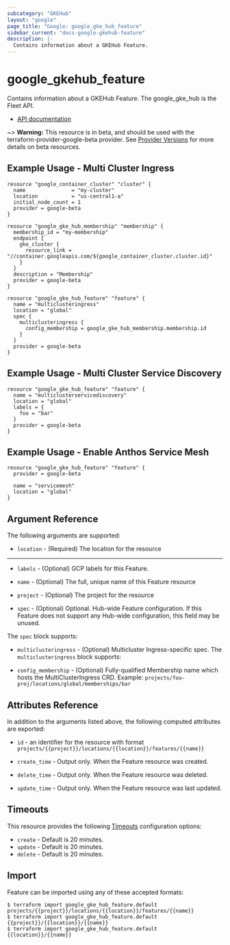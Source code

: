 ```yaml
---
subcategory: "GKEHub"
layout: "google"
page_title: "Google: google_gke_hub_feature"
sidebar_current: "docs-google-gkehub-feature"
description: |-
  Contains information about a GKEHub Feature.
---
```


# google\_gkehub\_feature

Contains information about a GKEHub Feature. The google_gke_hub is the Fleet API.

* [API documentation](https://cloud.google.com/anthos/multicluster-management/reference/rest/v1beta/projects.locations.features)

~> **Warning:** This resource is in beta, and should be used with the terraform-provider-google-beta provider.
See [Provider Versions](https://terraform.io/docs/providers/google/guides/provider_versions.html) for more details on beta resources.


## Example Usage - Multi Cluster Ingress

```hcl
resource "google_container_cluster" "cluster" {
  name               = "my-cluster"
  location           = "us-central1-a"
  initial_node_count = 1
  provider = google-beta
}

resource "google_gke_hub_membership" "membership" {
  membership_id = "my-membership"
  endpoint {
    gke_cluster {
      resource_link = "//container.googleapis.com/${google_container_cluster.cluster.id}"
    }
  }
  description = "Membership"
  provider = google-beta
}

resource "google_gke_hub_feature" "feature" {
  name = "multiclusteringress"
  location = "global"
  spec {
    multiclusteringress {
      config_membership = google_gke_hub_membership.membership.id
    }
  }
  provider = google-beta
}
```

## Example Usage - Multi Cluster Service Discovery

```hcl
resource "google_gke_hub_feature" "feature" {
  name = "multiclusterservicediscovery"
  location = "global"
  labels = {
    foo = "bar"
  }
  provider = google-beta
}
```

## Example Usage - Enable Anthos Service Mesh

```hcl
resource "google_gke_hub_feature" "feature" {
  provider = google-beta

  name = "servicemesh"
  location = "global"
}
```

## Argument Reference

The following arguments are supported:

* `location` -
  (Required)
  The location for the resource

- - -

* `labels` -
  (Optional)
  GCP labels for this Feature.

* `name` -
  (Optional)
  The full, unique name of this Feature resource

* `project` -
  (Optional)
  The project for the resource

* `spec` -
  (Optional)
  Optional. Hub-wide Feature configuration. If this Feature does not support any Hub-wide configuration, this field may be unused.


The `spec` block supports:

* `multiclusteringress` -
  (Optional)
  Multicluster Ingress-specific spec.
    The `multiclusteringress` block supports:

* `config_membership` -
  (Optional)
  Fully-qualified Membership name which hosts the MultiClusterIngress CRD. Example: `projects/foo-proj/locations/global/memberships/bar`

## Attributes Reference

In addition to the arguments listed above, the following computed attributes are exported:

* `id` - an identifier for the resource with format `projects/{{project}}/locations/{{location}}/features/{{name}}`

* `create_time` -
  Output only. When the Feature resource was created.

* `delete_time` -
  Output only. When the Feature resource was deleted.

* `update_time` -
  Output only. When the Feature resource was last updated.

## Timeouts

This resource provides the following
[Timeouts](/docs/configuration/resources.html#timeouts) configuration options:

- `create` - Default is 20 minutes.
- `update` - Default is 20 minutes.
- `delete` - Default is 20 minutes.

## Import

Feature can be imported using any of these accepted formats:

```
$ terraform import google_gke_hub_feature.default projects/{{project}}/locations/{{location}}/features/{{name}}
$ terraform import google_gke_hub_feature.default {{project}}/{{location}}/{{name}}
$ terraform import google_gke_hub_feature.default {{location}}/{{name}}
```



